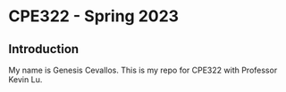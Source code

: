 # CPE322 - Spring 2023
## Introduction
My name is Genesis Cevallos. This is my repo for CPE322 with Professor Kevin Lu.
